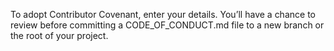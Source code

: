 To adopt Contributor Covenant, enter your details. You’ll have a chance to review before committing a CODE_OF_CONDUCT.md file to a new branch or the root of your project.
